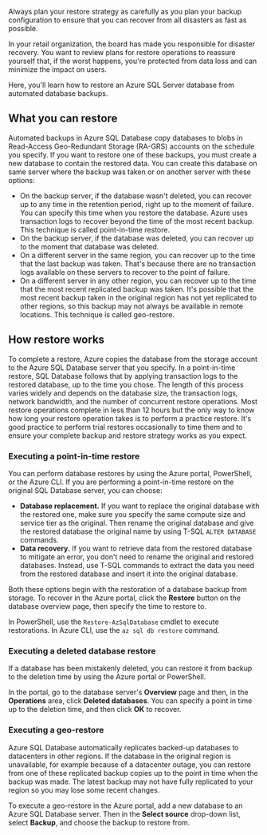 Always plan your restore strategy as carefully as you plan your backup configuration to ensure that you can recover from all disasters as fast as possible.

In your retail organization, the board has made you responsible for disaster recovery. You want to review plans for restore operations to reassure yourself that, if the worst happens, you're protected from data loss and can minimize the impact on users. 

Here, you'll learn how to restore an Azure SQL Server database from automated database backups.

## What you can restore

Automated backups in Azure SQL Database copy databases to blobs in Read-Access Geo-Redundant Storage (RA-GRS) accounts on the schedule you specify. If you want to restore one of these backups, you must create a new database to contain the restored data. You can create this database on same server where the backup was taken or on another server with these options:

- On the backup server, if the database wasn't deleted, you can recover up to any time in the retention period, right up to the moment of failure. You can specify this time when you restore the database. Azure uses transaction logs to recover beyond the time of the most recent backup. This technique is called point-in-time restore.
- On the backup server, if the database was deleted, you can recover up to the moment that database was deleted.
- On a different server in the same region, you can recover up to the time that the last backup was taken. That's because there are no transaction logs available on these servers to recover to the point of failure.
- On a different server in any other region, you can recover up to the time that the most recent replicated backup was taken. It's possible that the most recent backup taken in the original region has not yet replicated to other regions, so this backup may not always be available in remote locations. This technique is called geo-restore.

## How restore works

To complete a restore, Azure copies the database from the storage account to the Azure SQL Database server that you specify. In a point-in-time restore, SQL Database follows that by applying transaction logs to the restored database, up to the time you chose. The length of this process varies widely and depends on the database size, the transaction logs, network bandwidth, and the number of concurrent restore operations. Most restore operations complete in less than 12 hours but the only way to know how long your restore operation takes is to perform a practice restore. It's good practice to perform trial restores occasionally to time them and to ensure your complete backup and restore strategy works as you expect.

### Executing a point-in-time restore

You can perform database restores by using the Azure portal, PowerShell, or the Azure CLI. If you are performing a point-in-time restore on the original SQL Database server, you can choose:

- **Database replacement.** If you want to replace the original database with the restored one, make sure you specify the same compute size and service tier as the original. Then rename the original database and give the restored database the original name by using T-SQL `ALTER DATABASE` commands. 
- **Data recovery.** If you want to retrieve data from the restored database to mitigate an error, you don't need to rename the original and restored databases. Instead, use T-SQL commands to extract the data you need from the restored database and insert it into the original database. 

Both these options begin with the restoration of a database backup from storage. To recover in the Azure portal, click the **Restore** button on the database overview page, then specify the time to restore to. 

In PowerShell, use the `Restore-AzSqlDatabase` cmdlet to execute restorations. In Azure CLI, use the `az sql db restore` command.

### Executing a deleted database restore

If a database has been mistakenly deleted, you can restore it from backup to the deletion time by using the Azure portal or PowerShell. 

In the portal, go to the database server's **Overview** page and then, in the **Operations** area, click **Deleted databases**. You can specify a point in time up to the deletion time, and then click **OK** to recover.

### Executing a geo-restore

Azure SQL Database automatically replicates backed-up databases to datacenters in other regions. If the database in the original region is unavailable, for example because of a datacenter outage, you can restore from one of these replicated backup copies up to the point in time when the backup was made. The latest backup may not have fully replicated to your region so you may lose some recent changes.

To execute a geo-restore in the Azure portal, add a new database to an Azure SQL Database server. Then in the **Select source** drop-down list, select **Backup**, and choose the backup to restore from.